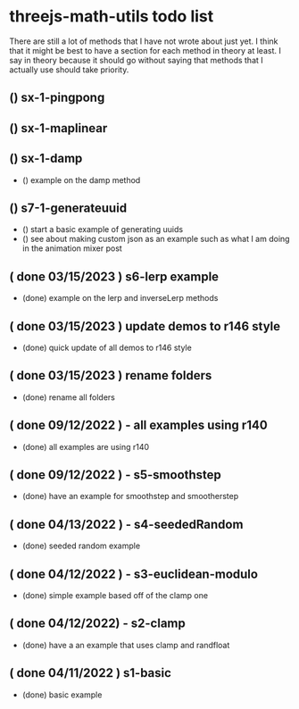 # threejs-math-utils todo list

<!-- NEW SECTIONS  -->

There are still a lot of methods that I have not wrote about just yet. I think that it might be best to have a section for each method in theory at least. I say in theory because it should go without saying that methods that I actually use should take priority.

## () sx-1-pingpong

## () sx-1-maplinear

## () sx-1-damp
* () example on the damp method

## () s7-1-generateuuid
* () start a basic example of generating uuids
* () see about making custom json as an example such as what I am doing in the animation mixer post

<!-- DONE -->

## ( done 03/15/2023 ) s6-lerp example
* (done) example on the lerp and inverseLerp methods

## ( done 03/15/2023 ) update demos to r146 style
* (done) quick update of all demos to r146 style

## ( done 03/15/2023 ) rename folders
* (done) rename all folders

## ( done 09/12/2022 ) - all examples using r140
* (done) all examples are using r140

## ( done 09/12/2022 ) - s5-smoothstep
* (done) have an example for smoothstep and smootherstep

## ( done 04/13/2022 ) - s4-seededRandom
* (done) seeded random example

## ( done 04/12/2022 ) - s3-euclidean-modulo
* (done) simple example based off of the clamp one
 
## ( done 04/12/2022) - s2-clamp
* (done) have a an example that uses clamp and randfloat

## ( done 04/11/2022 ) s1-basic
* (done) basic example